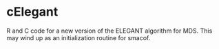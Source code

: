 # cElegant
R and C code for a new version of the ELEGANT algorithm for MDS. This may wind up as an initialization 
routine for smacof.

